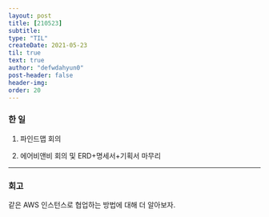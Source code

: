 ```yaml
---
layout: post
title: [210523] 
subtitle:
type: "TIL"
createDate: 2021-05-23
til: true
text: true
author: "defwdahyun0"
post-header: false
header-img: 
order: 20
---
```

### **한 일**

1. 파인드맵 회의

2. 에어비앤비 회의 및 ERD+명세서+기획서 마무리

<hr>

### 회고

같은 AWS 인스턴스로 협업하는 방법에 대해 더 알아보자.